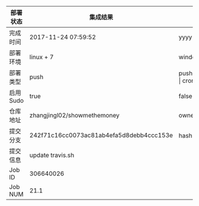 部署状态 | 集成结果 | 参考值
---|---|---
完成时间 | 2017-11-24 07:59:52 | yyyy-mm-dd hh:mm:ss
部署环境 | linux + 7 | window \| linux + stable
部署类型 | push | push \| pull_request \| api \| cron
启用Sudo | true | false \| true
仓库地址 | zhangjingl02/showmethemoney | owner_name/repo_name
提交分支 | 242f71c16cc0073ac81ab4efa5d8debb4ccc153e | hash 16位
提交信息 | update travis.sh |
Job ID   | 306640026 |
Job NUM  | 21.1 |
